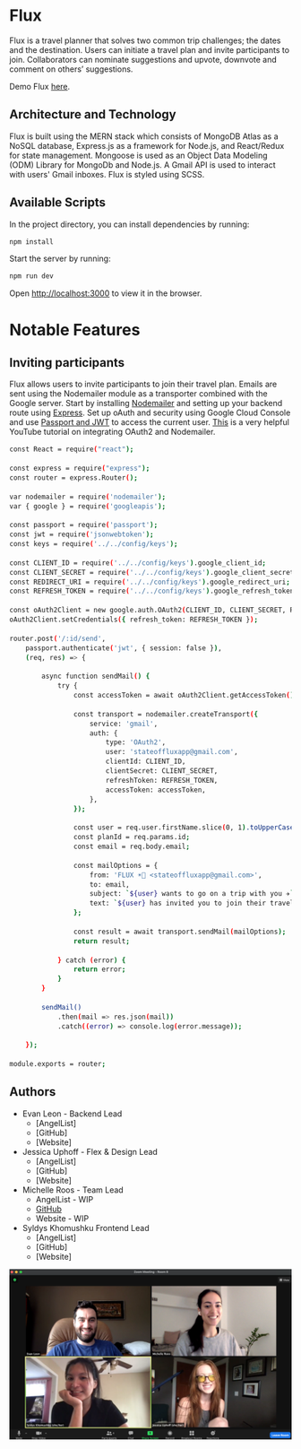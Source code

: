 # Flux

Flux is a travel planner that solves two common trip challenges; the dates and the destination. Users can initiate a travel plan and invite participants to join. Collaborators can nominate suggestions and upvote, downvote and comment on others’ suggestions. 

Demo Flux [here](https://state-of-flux.herokuapp.com/).

## Architecture and Technology

Flux is built using the MERN stack which consists of MongoDB Atlas as a NoSQL database, Express.js as a framework for Node.js, and React/Redux for state management. Mongoose is used as an Object Data Modeling (ODM) Library for MongoDb and Node.js. A Gmail API is used to interact with users' Gmail inboxes. Flux is styled using SCSS. 

## Available Scripts

In the project directory, you can install dependencies by running:

```sh
npm install
```

Start the server by running:

```sh
npm run dev
```

Open [http://localhost:3000](http://localhost:3000) to view it in the browser.

# Notable Features
## Inviting participants
Flux allows users to invite participants to join their travel plan. Emails are sent using the Nodemailer module as a transporter combined with the Google server. Start by installing [Nodemailer](https://www.npmjs.com/package/nodemailer) and setting up your backend route using [Express](https://expressjs.com/). Set up oAuth and security using Google Cloud Console and use [Passport and JWT](http://www.passportjs.org/packages/passport-jwt/) to access the current user. [This](https://www.youtube.com/watch?v=-rcRf7yswfM) is a very helpful YouTube tutorial on integrating OAuth2 and Nodemailer.

```sh
const React = require("react");

const express = require("express");
const router = express.Router();

var nodemailer = require('nodemailer');
var { google } = require('googleapis');

const passport = require('passport');
const jwt = require('jsonwebtoken');
const keys = require('../../config/keys');

const CLIENT_ID = require('../../config/keys').google_client_id;
const CLIENT_SECRET = require('../../config/keys').google_client_secret;
const REDIRECT_URI = require('../../config/keys').google_redirect_uri;
const REFRESH_TOKEN = require('../../config/keys').google_refresh_token;

const oAuth2Client = new google.auth.OAuth2(CLIENT_ID, CLIENT_SECRET, REDIRECT_URI);
oAuth2Client.setCredentials({ refresh_token: REFRESH_TOKEN });

router.post('/:id/send',
    passport.authenticate('jwt', { session: false }),
    (req, res) => {

        async function sendMail() {
            try {
                const accessToken = await oAuth2Client.getAccessToken();

                const transport = nodemailer.createTransport({
                    service: 'gmail',
                    auth: {
                        type: 'OAuth2',
                        user: 'stateoffluxapp@gmail.com',
                        clientId: CLIENT_ID,
                        clientSecret: CLIENT_SECRET,
                        refreshToken: REFRESH_TOKEN,
                        accessToken: accessToken,
                    },
                });

                const user = req.user.firstName.slice(0, 1).toUpperCase() + req.user.firstName.slice(1);
                const planId = req.params.id;
                const email = req.body.email;
                
                const mailOptions = {
                    from: 'FLUX ☀️🌴 <stateoffluxapp@gmail.com>',
                    to: email,
                    subject: `${user} wants to go on a trip with you ✈️`,
                    text: `${user} has invited you to join their travel plan on Flux. Please join the plan at https://state-of-flux.herokuapp.com/#/${planId}.`
                };

                const result = await transport.sendMail(mailOptions);
                return result;

            } catch (error) {
                return error;
            }
        }

        sendMail()
            .then(mail => res.json(mail))
            .catch((error) => console.log(error.message));

    });

module.exports = router;
```

## Authors
* Evan Leon - Backend Lead 
    * [AngelList]
    * [GitHub]
    * [Website]
* Jessica Uphoff - Flex & Design Lead
    * [AngelList]
    * [GitHub]
    * [Website]
* Michelle Roos - Team Lead
    * AngelList - WIP
    * [GitHub](https://github.com/helloroos)
    * Website - WIP
* Syldys Khomushku Frontend Lead
    * [AngelList]
    * [GitHub]
    * [Website]

 ![team_photo](frontend/src/assets/team_photo.png)
 <!-- ![team_photo](https://github.com/helloroos/flux/main/team_photo.png?raw=true) -->